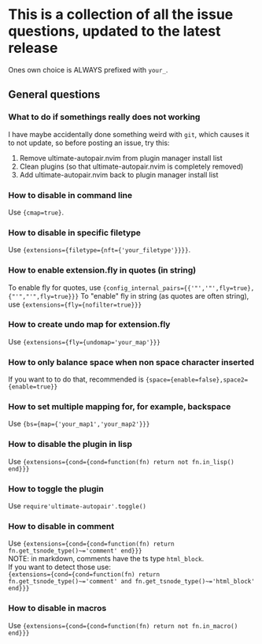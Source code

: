 # This is a collection of all the issue questions, updated to the latest release
Ones own choice is ALWAYS prefixed with `your_`.

## General questions
### What to do if somethings really does not working
I have maybe accidentally done something weird with `git`, which causes it to not update, so before posting an issue, try this:
1. Remove ultimate-autopair.nvim from plugin manager install list
2. Clean plugins (so that ultimate-autopair.nvim is completely removed)
3. Add ultimate-autopair.nvim back to plugin manager install list
### How to disable in command line
Use `{cmap=true}`.
### How to disable in specific filetype
Use `{extensions={filetype={nft={'your_filetype'}}}}`.
### How to enable extension.fly in quotes (in string)
To enable fly for quotes, use `{config_internal_pairs={{'"','"',fly=true},{"'","'",fly=true}}}`
To "enable" fly in string (as quotes are often string), use `{extensions={fly={nofilter=true}}}`
### How to create undo map for extension.fly
Use `{extensions={fly={undomap='your_map'}}}`
### How to only balance space when non space character inserted
If you want to to do that, recommended is `{space={enable=false},space2={enable=true}}`
### How to set multiple mapping for, for example, backspace
Use `{bs={map={'your_map1','your_map2'}}}`
### How to disable the plugin in lisp
Use `{extensions={cond={cond=function(fn) return not fn.in_lisp() end}}}`
### How to toggle the plugin
Use `require'ultimate-autopair'.toggle()`
### How to disable in comment
Use `{extensions={cond={cond=function(fn) return fn.get_tsnode_type()~='comment' end}}}`\
NOTE: in markdown, comments have the ts type `html_block`.\
If you want to detect those use:\
`{extensions={cond={cond=function(fn) return fn.get_tsnode_type()~='comment' and fn.get_tsnode_type()~='html_block' end}}}`
### How to disable in macros
Use `{extensions={cond={cond=function(fn) return not fn.in_macro() end}}}`
<!--TODO: ### How to disable hop over end pair-->
